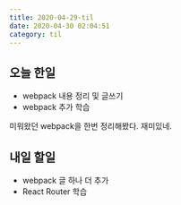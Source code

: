 ```yaml
---
title: 2020-04-29-til
date: 2020-04-30 02:04:51
category: til
---
```


## 오늘 한일

- webpack 내용 정리 및 글쓰기
- webpack 추가 학습

미워왔던 webpack을 한번 정리해봤다. 재미있네.

## 내일 할일

- webpack 글 하나 더 추가
- React Router 학습
